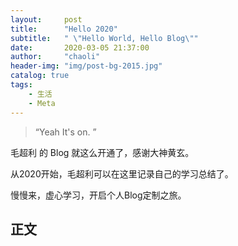 ```yaml
---
layout:     post
title:      "Hello 2020"
subtitle:   " \"Hello World, Hello Blog\""
date:       2020-03-05 21:37:00
author:     "chaoli"
header-img: "img/post-bg-2015.jpg"
catalog: true
tags:
    - 生活
    - Meta
---
```


> “Yeah It's on. ”

毛超利 的 Blog 就这么开通了，感谢大神黄玄。

从2020开始，毛超利可以在这里记录自己的学习总结了。

慢慢来，虚心学习，开启个人Blog定制之旅。

<p id = "build"></p>

## 正文



